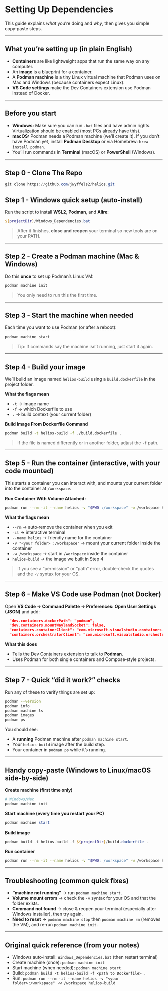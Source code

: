 # Setting Up Dependencies
This guide explains *what* you’re doing and *why*, then gives you simple copy‑paste steps.

---

## What you’re setting up (in plain English)
- **Containers** are like lightweight apps that run the same way on any computer.
- An **image** is a blueprint for a container.
- A **Podman machine** is a tiny Linux virtual machine that Podman uses on Mac and Windows (because containers expect Linux).
- **VS Code settings** make the Dev Containers extension use Podman instead of Docker.

---

## Before you start
- **Windows:** Make sure you can run `.bat` files and have admin rights. Virtualization should be enabled (most PCs already have this).
- **macOS:** Podman needs a Podman machine (we’ll create it). If you don’t have Podman yet, install **Podman Desktop** or via Homebrew: `brew install podman`.
- You’ll run commands in **Terminal** (macOS) or **PowerShell** (Windows).

---

## Step 0 - Clone The Repo
```powershell
git clone https://github.com/jwyffels2/helios.git
```

## Step 1 - Windows quick setup (auto‑install)
Run the script to install **WSL2**, **Podman**, and **Alire**:

```powershell
${projectDir}/Windows_Dependencies.bat
```

> After it finishes, **close and reopen** your terminal so new tools are on your PATH.

---

## Step 2 - Create a Podman machine (Mac & Windows)
Do this **once** to set up Podman’s Linux VM:

```bash
podman machine init
```

> You only need to run this the first time.

---

## Step 3 - Start the machine when needed
Each time you want to use Podman (or after a reboot):

```bash
podman machine start
```

> Tip: If commands say the machine isn’t running, just start it again.

---

## Step 4 - Build your image
We’ll build an image named `helios-build` using a `build.dockerfile` in the project folder.

**What the flags mean**
- `-t` -> image name
- `-f` -> which Dockerfile to use
- `.` -> build context (your current folder)

**Build Image From Dockerfile Command**
```bash
podman build -t helios-build -f ./build.dockerfile .
```

> If the file is named differently or in another folder, adjust the `-f` path.

---

## Step 5 - Run the container (interactive, with your code mounted)
This starts a container you can interact with, and mounts your current folder into the container at `/workspace`.

**Run Container With Volume Attached:**
```bash
podman run --rm -it --name helios -v "$PWD :/workspace" -w /workspace helios-build
```

**What the flags mean**
- `--rm` -> auto‑remove the container when you exit
- `-it` -> interactive terminal
- `--name helios` -> friendly name for the container
- `-v "<your folder> :/workspace"` -> mount your current folder inside the container
- `-w /workspace` -> start in `/workspace` inside the container
- `helios-build` -> the image we built in Step 4

> If you see a “permission” or “path” error, double‑check the quotes and the `-v` syntax for your OS.

---

## Step 6 - Make VS Code use Podman (not Docker)
Open **VS Code -> Command Palette -> Preferences: Open User Settings (JSON)** and add:

```json
  "dev.containers.dockerPath": "podman",
  "dev.containers.mountWaylandSocket": false,
  "containers.containerClient": "com.microsoft.visualstudio.containers.podman",
  "containers.orchestratorClient": "com.microsoft.visualstudio.orchestrators.podmancompose",
```

**What this does**
- Tells the Dev Containers extension to talk to **Podman**.
- Uses Podman for both single containers and Compose‑style projects.
---

## Step 7 - Quick “did it work?” checks
Run any of these to verify things are set up:

```bash
podman --version
podman info
podman machine ls
podman images
podman ps
```

You should see:
- A **running** Podman machine after `podman machine start`.
- Your `helios-build` image after the build step.
- Your container in `podman ps` while it’s running.

---

## Handy copy‑paste (Windows to Linux/macOS side‑by‑side)

**Create machine (first time only)**
```powershell
# Windows/Mac
podman machine init
```

**Start machine (every time you restart your PC)**
```powershell
podman machine start
```


**Build image**

```powershell
podman build -t helios-build -f ${projectDir}/build.dockerfile .
```

**Run container**

```bash
podman run --rm -it --name helios -v "$PWD: /workspace" -w /workspace helios-build
```

---

## Troubleshooting (common quick fixes)
- **“machine not running”** -> run `podman machine start`.
- **Volume mount errors** -> check the `-v` syntax for your OS and that the folder exists.
- **Command not found** -> close & reopen your terminal (especially after Windows installer), then try again.
- **Need to reset** -> `podman machine stop` then `podman machine rm` (removes the VM), and re‑run `podman machine init`.

---

## Original quick reference (from your notes)
- Windows auto‑install: `Windows_Dependencies.bat` (then restart terminal)
- Create machine (once): `podman machine init`
- Start machine (when needed): `podman machine start`
- Build: `podman build -t helios-build -f <path to Dockerfile> .`
- Run: `podman run --rm -it --name helios -v "<your folder>:/workspace" -w /workspace helios-build`
